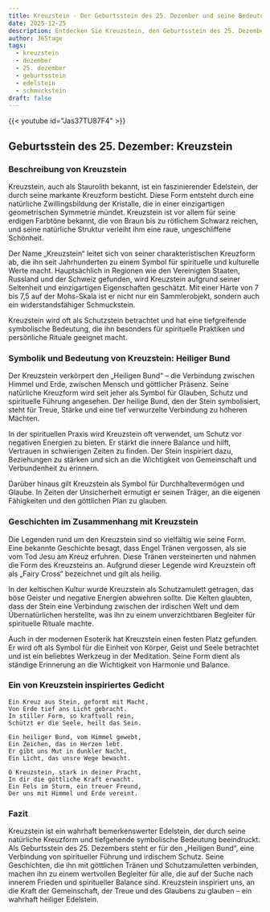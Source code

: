 ```yaml
---
title: Kreuzstein - Der Geburtsstein des 25. Dezember und seine Bedeutung
date: 2025-12-25
description: Entdecken Sie Kreuzstein, den Geburtsstein des 25. Dezember, der Heiliger Bund symbolisiert. Seine Symbolik und Geschichte werden Sie inspirieren.
author: 365tage
tags:
  - kreuzstein
  - dezember
  - 25. dezember
  - geburtsstein
  - edelstein
  - schmuckstein
draft: false
---
```


{{< youtube id="Jas37TU87F4" >}}

## Geburtsstein des 25. Dezember: Kreuzstein

### Beschreibung von Kreuzstein

Kreuzstein, auch als Staurolith bekannt, ist ein faszinierender Edelstein, der durch seine markante Kreuzform besticht. Diese Form entsteht durch eine natürliche Zwillingsbildung der Kristalle, die in einer einzigartigen geometrischen Symmetrie mündet. Kreuzstein ist vor allem für seine erdigen Farbtöne bekannt, die von Braun bis zu rötlichem Schwarz reichen, und seine natürliche Struktur verleiht ihm eine raue, ungeschliffene Schönheit.

Der Name „Kreuzstein“ leitet sich von seiner charakteristischen Kreuzform ab, die ihn seit Jahrhunderten zu einem Symbol für spirituelle und kulturelle Werte macht. Hauptsächlich in Regionen wie den Vereinigten Staaten, Russland und der Schweiz gefunden, wird Kreuzstein aufgrund seiner Seltenheit und einzigartigen Eigenschaften geschätzt. Mit einer Härte von 7 bis 7,5 auf der Mohs-Skala ist er nicht nur ein Sammlerobjekt, sondern auch ein widerstandsfähiger Schmuckstein.

Kreuzstein wird oft als Schutzstein betrachtet und hat eine tiefgreifende symbolische Bedeutung, die ihn besonders für spirituelle Praktiken und persönliche Rituale geeignet macht.

### Symbolik und Bedeutung von Kreuzstein: Heiliger Bund

Der Kreuzstein verkörpert den „Heiligen Bund“ – die Verbindung zwischen Himmel und Erde, zwischen Mensch und göttlicher Präsenz. Seine natürliche Kreuzform wird seit jeher als Symbol für Glauben, Schutz und spirituelle Führung angesehen. Der heilige Bund, den der Stein symbolisiert, steht für Treue, Stärke und eine tief verwurzelte Verbindung zu höheren Mächten.

In der spirituellen Praxis wird Kreuzstein oft verwendet, um Schutz vor negativen Energien zu bieten. Er stärkt die innere Balance und hilft, Vertrauen in schwierigen Zeiten zu finden. Der Stein inspiriert dazu, Beziehungen zu stärken und sich an die Wichtigkeit von Gemeinschaft und Verbundenheit zu erinnern.

Darüber hinaus gilt Kreuzstein als Symbol für Durchhaltevermögen und Glaube. In Zeiten der Unsicherheit ermutigt er seinen Träger, an die eigenen Fähigkeiten und den göttlichen Plan zu glauben.

### Geschichten im Zusammenhang mit Kreuzstein

Die Legenden rund um den Kreuzstein sind so vielfältig wie seine Form. Eine bekannte Geschichte besagt, dass Engel Tränen vergossen, als sie vom Tod Jesu am Kreuz erfuhren. Diese Tränen versteinerten und nahmen die Form des Kreuzsteins an. Aufgrund dieser Legende wird Kreuzstein oft als „Fairy Cross“ bezeichnet und gilt als heilig.

In der keltischen Kultur wurde Kreuzstein als Schutzamulett getragen, das böse Geister und negative Energien abwehren sollte. Die Kelten glaubten, dass der Stein eine Verbindung zwischen der irdischen Welt und dem Übernatürlichen herstellte, was ihn zu einem unverzichtbaren Begleiter für spirituelle Rituale machte.

Auch in der modernen Esoterik hat Kreuzstein einen festen Platz gefunden. Er wird oft als Symbol für die Einheit von Körper, Geist und Seele betrachtet und ist ein beliebtes Werkzeug in der Meditation. Seine Form dient als ständige Erinnerung an die Wichtigkeit von Harmonie und Balance.

### Ein von Kreuzstein inspiriertes Gedicht

```
Ein Kreuz aus Stein, geformt mit Macht,  
Von Erde tief ans Licht gebracht.  
In stiller Form, so kraftvoll rein,  
Schützt er die Seele, heilt das Sein.  

Ein heiliger Bund, vom Himmel gewebt,  
Ein Zeichen, das in Herzen lebt.  
Er gibt uns Mut in dunkler Nacht,  
Ein Licht, das unsre Wege bewacht.  

O Kreuzstein, stark in deiner Pracht,  
In dir die göttliche Kraft erwacht.  
Ein Fels im Sturm, ein treuer Freund,  
Der uns mit Himmel und Erde vereint.  
```

### Fazit

Kreuzstein ist ein wahrhaft bemerkenswerter Edelstein, der durch seine natürliche Kreuzform und tiefgehende symbolische Bedeutung beeindruckt. Als Geburtsstein des 25. Dezembers steht er für den „Heiligen Bund“, eine Verbindung von spiritueller Führung und irdischem Schutz. Seine Geschichten, die ihn mit göttlichen Tränen und Schutzamuletten verbinden, machen ihn zu einem wertvollen Begleiter für alle, die auf der Suche nach innerem Frieden und spiritueller Balance sind. Kreuzstein inspiriert uns, an die Kraft der Gemeinschaft, der Treue und des Glaubens zu glauben – ein wahrhaft heiliger Edelstein.